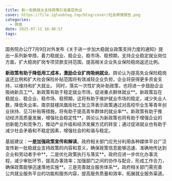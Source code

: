 ```yaml
---
title: 新一批稳就业支持政策引发基层热议
cover: https://file.iglooblog.top/blog/cover/社会舆情报告.png
categories:
  - 舆情
date: 2025-07-11 16:48:57
tags:
---
```


国务院办公厅7月9日对外发布《关于进一步加大稳就业政策支持力度的通知》提出一系列新举措，着力稳就业、稳企业、稳市场、稳预期，支持企业稳定就业岗位方面，扩大稳岗扩岗专项贷款支持范围，提高相关企业失业保险稳岗返还比例。

**新政策有助于降低用工成本，激励企业扩岗吸纳就业**。舆论认为提高失业保险稳岗返还比例和扩大社会保险补贴范围将有效减轻企业负担，企业将获得更多资金支持，以维持和扩大就业。 同时，落实一次性扩岗补助政策，也将进一步鼓励企业吸纳新员工**。新政策有助于稳定就业市场，促进重点群体就业**。新政策旨在稳就业、稳企业、稳市场、稳预期，这将有助于维护就业市场的稳定，减少失业人数，降低失业率。南京鼓楼凤凰街社工张立萍表示政策通过对高校毕业生等青年创业扶持、见习补贴等措施，将有助于提高青年群体的就业率**。新政策有助于推动经济高质量发展，增强社会稳定性**。舆论认为新政策也将有助于增强企业的创新能力和竞争力，推动产业升级和经济发展方式的转变；通过促进就业也有助于减少社会矛盾和不稳定因素，增强社会的和谐与稳定。

基层建议：**一是加强政策宣传和解读**。政府相关部门应充分利用各种媒体平台广泛宣传新一批稳就业支持政策的内容和意义，确保政策信息能够迅速、准确地传达到企业和劳动者手中**。二是优化政策执行与落实**。政府应进一步优化办事流程，减少审批环节，提高办事效率；加强部门之间的协作与配合，形成工作合力，确保政策能够迅速落地实施**。三是完善就业服务体系**。政府相关部门需完善公共就业服务平台的功能和服务内容，提高服务质量和效率，拓展就业服务渠道。

 
